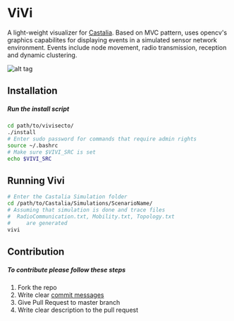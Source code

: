 # ViVi

A light-weight visualizer for [Castalia](https://castalia.forge.nicta.com.au/index.php/en/). Based on MVC pattern, uses opencv's graphics capabilites for displaying events in a simulated sensor network environment. Events include node movement, radio transmission, reception and dynamic clustering. 

![alt tag](https://raw.githubusercontent.com/suriyadeepan/vivisecto/master/screenshots/screenshot.png)

## Installation
##### Run the install script

```bash
cd path/to/vivisecto/
./install
# Enter sudo password for commands that require admin rights
source ~/.bashrc
# Make sure $VIVI_SRC is set
echo $VIVI_SRC
```

## Running Vivi
```bash
# Enter the Castalia Simulation folder
cd /path/to/Castalia/Simulations/ScenarioName/
# Assuming that simulation is done and trace files
#  RadioCommunication.txt, Mobility.txt, Topology.txt 
#     are generated
vivi
```

## Contribution
##### To contribute please follow these steps

1. Fork the repo
2. Write clear [commit messages](https://github.com/erlang/otp/wiki/Writing-good-commit-messages)
3. Give Pull Request to master branch
4. Write clear description to the pull request
